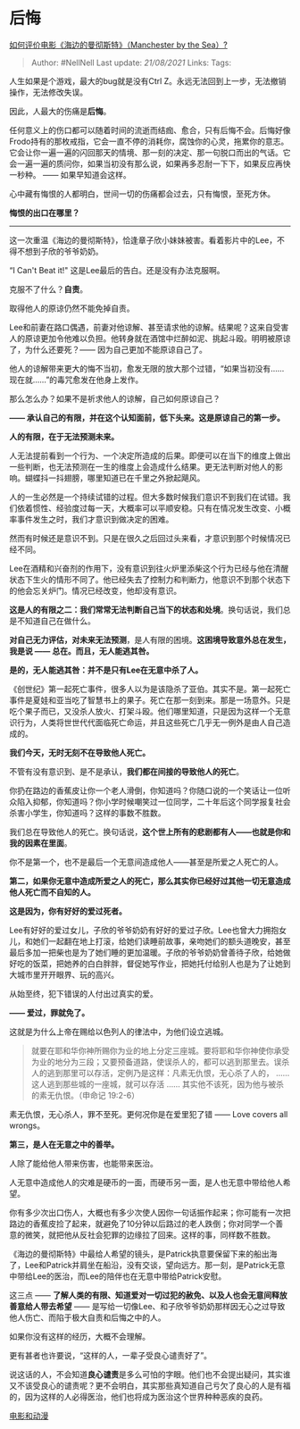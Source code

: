 # 后悔
[如何评价电影《海边的曼彻斯特》（Manchester by the Sea）?](https://www.zhihu.com/question/53523367/answer/751676961)

> Author: #NellNell 
Last update: *21/08/2021* 
Links:
Tags: 

人生如果是个游戏，最大的bug就是没有Ctrl Z。永远无法回到上一步，无法撤销操作，无法修改失误。

因此，人最大的伤痛是**后悔**。

任何意义上的伤口都可以随着时间的流逝而结痂、愈合，只有后悔不会。后悔好像Frodo持有的那枚戒指，它会一直不停的消耗你，腐蚀你的心灵，拖累你的意志。它会让你一遍一遍的闪回那天的情境、那一刻的决定、那一句脱口而出的气话。它会一遍一遍的质问你，如果当初没有那么说，如果再多忍耐一下下，如果反应再快一秒种。 —— 如果早知道会这样。

心中藏有悔恨的人都明白，世间一切的伤痛都会过去，只有悔恨，至死方休。

**悔恨的出口在哪里？**

---

这一次重温《海边的曼彻斯特》，恰逢章子欣小妹妹被害。看着影片中的Lee，不得不想到子欣的爷爷奶奶。

“I Can't Beat it!" 这是Lee最后的告白。还是没有办法克服啊。

克服不了什么？**自责**。

取得他人的原谅仍然不能免掉自责。

Lee和前妻在路口偶遇，前妻对他谅解、甚至请求他的谅解。结果呢？这来自受害人的原谅更加令他难以负担。他转身就在酒馆中烂醉如泥、挑起斗殴。明明被原谅了，为什么还要死？—— 因为自己更加不能原谅自己了。

他人的谅解带来更大的悔不当初，愈发无限的放大那个过错，“如果当初没有……现在就……”的毒咒愈发在他身上发作。

那么怎么办？如果不是祈求他人的谅解，自己如何原谅自己？

**—— 承认自己的有限，并在这个认知面前，低下头来。这是原谅自己的第一步。**

**人的有限，在于无法预测未来。**

人无法提前看到一个行为、一个决定所造成的后果。即便可以在当下的维度上做出一些判断，也无法预测在一生的维度上会造成什么结果。更无法判断对他人的影响。蝴蝶抖一抖翅膀，哪里知道已在千里之外掀起飓风。

人的一生必然是一个持续试错的过程。但大多数时候我们意识不到我们在试错。我们依着惯性、经验度过每一天，大概率可以平顺安稳。只有在情况发生改变、小概率事件发生之时，我们才意识到做决定的困难。

然而有时候还是意识不到。只是在很久之后回过头来看，才意识到那个时候情况已经不同。

Lee在酒精和兴奋剂的作用下，没有意识到往火炉里添柴这个行为已经与他在清醒状态下生火的情形不同了。他已经失去了控制力和判断力，他意识不到那个状态下的他会忘关炉门。情况已经改变，他却没有意识。

**这是人的有限之二：我们常常无法判断自己当下的状态和处境**。换句话说，我们总是不知道自己在做什么。

**对自己无力评估，对未来无法预测**，是人有限的困境。**这困境导致意外总在发生，我是说 —— 总在。而且，无人能逃其咎。**

**是的，无人能逃其咎：并不是只有Lee在无意中杀了人。**

《创世纪》第一起死亡事件，很多人以为是该隐杀了亚伯。其实不是。第一起死亡事件是夏娃和亚当吃了智慧书上的果子。死亡在那一刻到来。那是一场意外。只是吃个果子而已，又没杀人放火、打架斗殴。他们哪里知道，只是因为这样一个无意识行为，人类将世世代代面临死亡命运，并且这些死亡几乎无一例外是由人自己造成的。

**我们今天，无时无刻不在导致他人死亡。**

不管有没有意识到、是不是承认，**我们都在间接的导致他人的死亡**。

你扔在路边的香蕉皮让你一个老人滑倒，你知道吗？你随口说的一个笑话让一位听众陷入抑郁，你知道吗？你小学时候嘲笑过一位同学，二十年后这个同学报复社会杀害小学生，你知道吗？这样的事数不胜数。

我们总在导致他人的死亡。换句话说，**这个世上所有的悲剧都有人——也就是你和我的因素在里面**。

你不是第一个，也不是最后一个无意间造成他人——甚至是所爱之人死亡的人。

  

**第二，如果你无意中造成所爱之人的死亡，那么其实你已经好过其他一切无意造成他人死亡而不自知的人。**

**这是因为，你有好好的爱过死者。**

Lee有好好的爱过女儿，子欣的爷爷奶奶有好好的爱过子欣。Lee也曾大力拥抱女儿，和她们一起翻在地上打滚，给她们读睡前故事，亲吻她们的额头道晚安，甚至最后多加一把柴也是为了她们睡的更加温暖。子欣的爷爷奶奶曾善待子欣，给她做好吃的饭菜，把她养的白白胖胖，督促她写作业，把她托付给别人也是为了让她到大城市里开开眼界、玩的高兴。

从始至终，犯下错误的人付出过真实的爱。

**—— 爱过，罪就免了。**

这就是为什么上帝在赐给以色列人的律法中，为他们设立逃城。

> 就要在耶和华你神所赐你为业的地上分定三座城。要将耶和华你神使你承受为业的地分为三段；又要预备道路，使误杀人的，都可以逃到那里去。误杀人的逃到那里可以存活，定例乃是这样：凡素无仇恨，无心杀了人的， …… 这人逃到那些城的一座城，就可以存活 …… 其实他不该死，因为他与被杀的素无仇恨。（申命记‬ ‭19:2-6‬）

素无仇恨，无心杀人，罪不至死。更何况你是在爱里犯了错 —— Love covers all wrongs。

  

**第三，是人在无意之中的善举。**

人除了能给他人带来伤害，也能带来医治。

人无意中造成他人的灾难是硬币的一面，而硬币另一面，是人也无意中带给他人希望。

你有多少次出口伤人，大概也有多少次使人因你一句话振作起来；你可能有一次把路边的香蕉皮捡了起来，就避免了10分钟以后路过的老人跌倒；你对同学一个善意的微笑，就把他从反社会犯罪的边缘拉了回来。这样的事，同样数不胜数。

《海边的曼彻斯特》中最给人希望的镜头，是Patrick执意要保留下来的船出海了，Lee和Patrick并肩坐在船沿，没有交谈，望向远方。那一刻，是Patrick无意中带给Lee的医治，而Lee的陪伴也在无意中带给Patrick安慰。

  

这三点 —— **了解人类的有限、知道爱对一切过犯的赦免、以及人也会无意间释放善意给人带去希望** —— 是写给一切像Lee、和子欣爷爷奶奶那样因无心之过导致他人伤亡、而陷于极大自责和后悔之中的人。

如果你没有这样的经历，大概不会理解。

更有甚者也许要说，“这样的人，一辈子受良心谴责好了”。

说这话的人，不会知道**良心谴责**是多么可怕的字眼。他们也不会提出疑问，其实谁又不该受良心的谴责呢？更不会明白，其实那些真知道自己亏欠了良心的人是有福的，因为这样的人必得医治，他们也将成为医治这个世界种种恶疾的良药。

  

[电影和动漫](https://www.zhihu.com/collection/313818721)